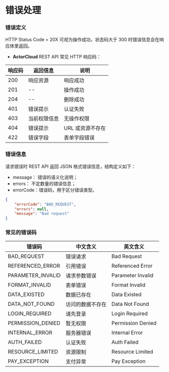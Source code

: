 # 错误处理

### 错误定义

HTTP Status Code = 20X 可视为操作成功，状态码大于 300 时错误信息会在响应体里返回。

- **ActorCloud** REST API 常见 HTTP 响应码：

| 响应码     | 返回信息  | 说明 |
| ------ | ----------- | ------- |
| 200 | 响应资源 | 响应成功 |
| 201 | -- | 操作成功 |
| 204 | -- | 删除成功 |
| 401 | 错误提示 | 认证失败 |
| 403 | 当前权限信息 | 无操作权限 |
| 404 | 错误提示 | URL 或资源不存在 |
| 422 | 错误字段 | 表单字段错误 |


### 错误信息

请求错误时 REST API 返回 JSON 格式错误信息，结构定义如下：

- message： 错误的语义化说明；
- errors： 不定数量的错误信息；
- errorCode：错误码，用于区分错误类型。


```json
{
    "errorCode": "BAD_REQUEST",
    "errors": null,
    "message": "Bad request"
}
```


### 常见的错误码

| 错误码     | 中文含义  | 英文含义 |
| ------ | ----------- | ------- |
| BAD_REQUEST | 错误请求 | Bad Request |
| REFERENCED_ERROR | 引用错误 | Referenced Error |
| PARAMETER_INVALID | 请求参数错误 | Parameter Invalid |
| FORMAT_INVALID | 表单错误 | Format Invalid |
| DATA_EXISTED | 数据已存在 | Data Existed |
| DATA_NOT_FOUND | 访问的数据不存在 | Data Not Found |
| LOGIN_REQUIRED | 请先登录 | Login Required |
| PERMISSION_DENIED | 暂无权限 | Permission Denied |
| INTERNAL_ERROR | 服务器错误 | Internal Error |
| AUTH_FAILED | 认证失败 | Auth Failed |
| RESOURCE_LIMITED | 资源限制 | Resource Limited |
| PAY_EXCEPTION | 支付异常 | Pay Exception |
